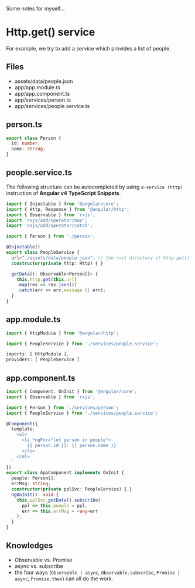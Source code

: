 Some notes for myself...

# Http.get() service
For example, we try to add a service which provides a list of people.

## Files
+ assets/data/people.json
+ app/app.module.ts
+ app/app.component.ts
+ app/services/person.ts
+ app/services/people.service.ts

## person.ts
```typescript
export class Person {
  id: number;
  name: string;
}
```

## people.service.ts
The following structure can be autocompleted by using `a-service (http)` instruction of **Angular v4 TypeScript Snippets**.
```typescript
import { Injectable } from '@angular/core';
import { Http, Response } from '@angular/http';
import { Observable } from 'rxjs';
import 'rxjs/add/operator/map';
import 'rxjs/add/operator/catch';

import { Person } from './person';

@Injectable()
export class PeopleService {
  url="./assets/data/people.json"; // the root directory of http.get() is always src
  constructor(private http: Http) { }

  getData(): Observable<Person[]> {
    this.http.get(this.url)
    .map(res => res.json())
    .catch(err => err.message || err);
  }
}
```

## app.module.ts
```typescript
import { HttpModule } from '@angular/http';

import { PeopleService } from './services/people.service';

imports: [ HttpModule ],
providers: [ PeopleService ]
```

## app.component.ts
```typescript
import { Component, OnInit } from '@angular/core';
import { Observable } from 'rxjs';

import { Person } from './services/person';
import { PeopleService } from './services/people.service';

@Component({
  template: `
    <ul>
      <li *ngFor="let person in people">
        {{ person.id }}: {{ person.name }}
      </li>
    </ul>
  `
})
export class AppComponent implements OnInit {
  people: Person[];
  errMsg: string;
  constructor(private pplSvc: PeopleService) { }
  ngOnInit(): void {
    this.pplSvc.getData().subscribe(
      ppl => this.people = ppl,
      err => this.errMsg = <any>err
    );
  }
}
```

## Knowledges
+ Observable vs. Promise
+ async vs. subscribe
+ the four ways (`Observable | async`, `Observable.subscribe`, `Promise | async`, `Promise.then`) can all do the work.
